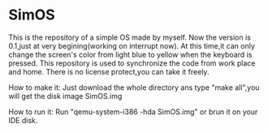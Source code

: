 # SimOS
This is the repository of a simple OS made by myself.
Now the version is 0.1,just at very begining(working on interrupt now).
At this time,it can only change the screen's color from light blue to yellow when the keyboard is pressed.
This repository is used to synchronize the code from work place and home.
There is no license protect,you can take it freely.

How to make it:
Just download the whole directory ans type "make all",you will get the disk image SimOS.img

How to run it:
Run "qemu-system-i386 -hda SimOS.img" or brun it on your IDE disk.

